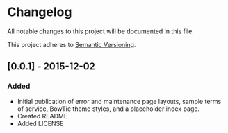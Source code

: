 # Changelog

All notable changes to this project will be documented in this file.

This project adheres to [Semantic Versioning](http://semver.org/).

## [0.0.1] - 2015-12-02
### Added
- Initial publication of error and maintenance page layouts, sample terms of service, BowTie theme styles, and a placeholder index page.
- Created README
- Added LICENSE
